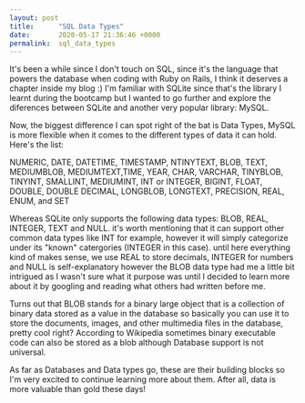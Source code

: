 ```yaml
---
layout: post
title:      "SQL Data Types"
date:       2020-05-17 21:36:46 +0000
permalink:  sql_data_types
---
```



It's been a while since I don't touch on SQL, since it's the language that powers the database when coding with Ruby on Rails, I think it deserves a chapter inside my blog :) I'm familiar with SQLite since that's the library I learnt during the bootcamp but I wanted to go further and explore the diferences between SQLite and another very popular library: MySQL.

Now, the biggest difference I can spot right of the bat is Data Types, MySQL is more flexible when it comes to the different types of data it can hold. Here's the list: 

NUMERIC, DATE, DATETIME, TIMESTAMP, NTINYTEXT, BLOB, TEXT, MEDIUMBLOB, MEDIUMTEXT,TIME, YEAR, CHAR, VARCHAR, TINYBLOB, TINYINT, SMALLINT, MEDIUMINT, INT or INTEGER, BIGINT, FLOAT, DOUBLE, DOUBLE DECIMAL, LONGBLOB, LONGTEXT, PRECISION, REAL, ENUM, and SET

Whereas SQLite only supports the following data types: BLOB, REAL, INTEGER, TEXT and NULL. it's worth mentioning that it can support other common data types like INT for example, however it will simply categorize under its "known" catergories (INTEGER in this case). until here everything kind of makes sense, we use REAL to store decimals, INTEGER for numbers and NULL is self-explanatory however the BLOB data type had me a little bit intrigued as I wasn't sure what it purpose was until I decided to learn more about it by googling and reading what others had written before me.

Turns out that BLOB stands for a binary large object that is a collection of binary data stored as a value in the database so basically you can use it  to store the documents, images, and other multimedia files in the database, pretty cool right? According to Wikipedia sometimes binary executable code can also be stored as a blob although Database support is not universal.

As far as Databases and Data types go, these are their building blocks so I'm very excited to continue learning more about them. After all, data is more valuable than gold these days!



